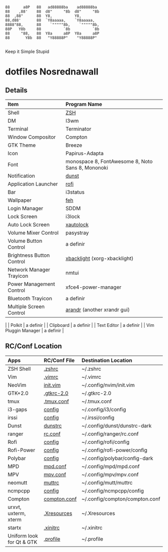 
```
88      a8P   88   ad88888ba    ad88888ba   
88    ,88'    88  d8"     "8b  d8"     "8b  
88  ,88"      88  Y8,          Y8,          
88,d88'       88  `Y8aaaaa,    `Y8aaaaa,    
8888"88,      88    `"""""8b,    `"""""8b,  
88P   Y8b     88          `8b          `8b  
88     "88,   88  Y8a     a8P  Y8a     a8P  
88       Y8b  88   "Y88888P"    "Y88888P"   
                                            
```
Keep it Simple Stupid

# **dotfiles Nosrednawall**

## Details
| Item | Program Name |
| :-- | :-- |
| Shell | [ZSH](https://wiki.archlinux.org/index.php/Zsh) | 
| DM | I3wm|
| Terminal | Terminator |
| Window Compositor | Compton |
| GTK Theme | Breeze |
| Icon | Papirus-Adapta |
| Font | monospace 8, FontAwesome 8, Noto Sans 8, Mononoki |
| Notification | [dunst](https://www.archlinux.org/packages/community/x86_64/dunst/) |
| Application Launcher | [rofi](https://www.archlinux.org/packages/community/x86_64/rofi/) |
| Bar | i3status |
| Wallpaper | [feh](https://www.archlinux.org/packages/extra/x86_64/feh/) |
| Login Manager | SDDM |
| Lock Screen | i3lock |
| Auto Lock Screen | [xautolock](https://www.archlinux.org/packages/community/x86_64/xautolock/) |
| Volume Mixer Control | pasystray |
| Volume Button Control | a definir |
| Brightness Button Control | [xbacklight](https://www.archlinux.org/packages/extra/x86_64/xorg-xbacklight/) (xorg-xbacklight) |
| Network Manager Trayicon | nmtui |
| Power Management Control | xfce4-power-manager |
| Bluetooth Trayicon | a definir |
| Multiple Screen Control | [arandr](https://www.archlinux.org/packages/community/any/arandr/) (another xrandr gui) 
| 
| Polkit | a definir |
| Clipboard | a definir |
| Text Editor | a definir |
| Vim Pluggin Manager | a definir |

## RC/Conf Location
| Apps | RC/Conf File | Destination Location |
| :-- | :-- | :-- |
| ZSH Shell | [.zshrc](https://github.com/bandithijo/dotfiles/blob/master/.zshrc) | ~/.zshrc |
| Vim | [.vimrc](https://github.com/bandithijo/dotfiles/blob/master/.vimrc) | ~/.vimrc |
| NeoVim | [init.vim](https://github.com/bandithijo/dotfiles/blob/master/.config/nvim/init.vim) | ~/.config/nvim/init.vim |
| GTK+2.0 | [.gtkrc-2.0](https://github.com/bandithijo/dotfiles/blob/master/.gtkrc-2.0) | ~/.gtkrc-2.0 |
| tmux | [.tmux.conf](https://github.com/bandithijo/dotfiles/blob/master/.tmux.conf) | ~/.tmux.conf |
| i3-gaps | [config](https://github.com/bandithijo/dotfiles/blob/master/.config/i3/config) | ~/.config/i3/config |
| irssi | [config](https://github.com/bandithijo/dotfiles/blob/master/.irssi/config) | ~/.irssi/config |
| Dunst | [dunstrc](https://github.com/bandithijo/dotfiles/blob/master/.config/dunst/dunstrc-dark) | ~/.config/dunst/dunstrc-dark |
| ranger | [rc.conf](https://github.com/bandithijo/dotfiles/blob/master/.config/ranger/rc.conf) | ~/.config/ranger/rc.conf |
| Rofi | [config](https://github.com/bandithijo/dotfiles/blob/master/.config/rofi/config) | ~/.config/rofi/config |
| Rofi-Power | [config](https://github.com/bandithijo/dotfiles/blob/master/.config/rofi-power/config) | ~/.config/rofi-power/config |
| Polybar | [config](https://github.com/bandithijo/dotfiles/blob/master/.config/polybar/config-dark) | ~/.config/polybar/config-dark |
| MPD | [mpd.conf](https://github.com/bandithijo/dotfiles/blob/master/.config/mpd/mpd.conf) | ~/.config/mpd/mpd.conf |
| MPV | [mpv.conf](https://github.com/bandithijo/dotfiles/blob/master/.config/mpv/mpv.conf) | ~/.config/mpv/mpv.conf |
| neomutt | [muttrc](https://github.com/bandithijo/dotfiles/blob/master/.config/mutt/muttrc) | ~/.config/mutt/muttrc |
| ncmpcpp | [config](https://github.com/bandithijo/dotfiles/blob/master/.config/ncmpcpp/config) | ~/.config/ncmpcpp/config |
| Compton | [compton.conf](https://github.com/bandithijo/dotfiles/blob/master/.config/i3/compton.conf) | ~/.config/compton/compton.conf |
| urxvt, uxterm, xterm | [.Xresources](https://github.com/bandithijo/dotfiles/blob/master/.Xresources) | ~/.Xresources |
| startx | [.xinitrc](https://wiki.archlinux.org/index.php/Xinit) | ~/.xinitrc |
| Uniform look for Qt & GTK | [.profile](https://github.com/bandithijo/dotfiles/blob/master/.profile) | ~/.profile |


